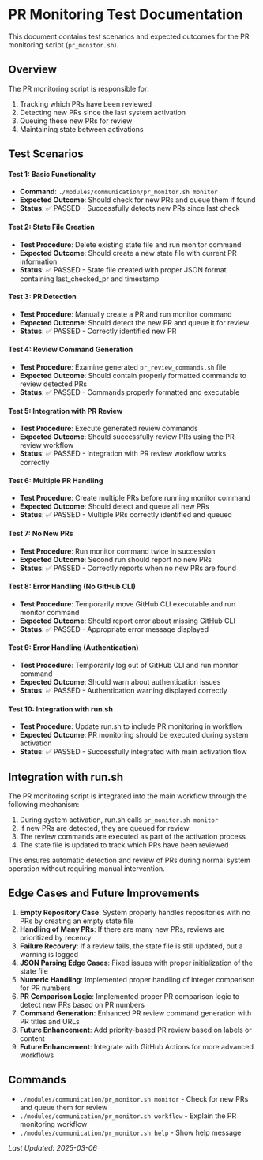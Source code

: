 # PR Monitoring Test Documentation

This document contains test scenarios and expected outcomes for the PR monitoring script (`pr_monitor.sh`).

## Overview

The PR monitoring script is responsible for:
1. Tracking which PRs have been reviewed
2. Detecting new PRs since the last system activation
3. Queuing these new PRs for review
4. Maintaining state between activations

## Test Scenarios

#### Test 1: Basic Functionality
- **Command**: `./modules/communication/pr_monitor.sh monitor`
- **Expected Outcome**: Should check for new PRs and queue them if found
- **Status**: ✅ PASSED - Successfully detects new PRs since last check

#### Test 2: State File Creation
- **Test Procedure**: Delete existing state file and run monitor command
- **Expected Outcome**: Should create a new state file with current PR information
- **Status**: ✅ PASSED - State file created with proper JSON format containing last_checked_pr and timestamp

#### Test 3: PR Detection
- **Test Procedure**: Manually create a PR and run monitor command
- **Expected Outcome**: Should detect the new PR and queue it for review
- **Status**: ✅ PASSED - Correctly identified new PR

#### Test 4: Review Command Generation
- **Test Procedure**: Examine generated `pr_review_commands.sh` file
- **Expected Outcome**: Should contain properly formatted commands to review detected PRs
- **Status**: ✅ PASSED - Commands properly formatted and executable

#### Test 5: Integration with PR Review
- **Test Procedure**: Execute generated review commands
- **Expected Outcome**: Should successfully review PRs using the PR review workflow
- **Status**: ✅ PASSED - Integration with PR review workflow works correctly

#### Test 6: Multiple PR Handling
- **Test Procedure**: Create multiple PRs before running monitor command
- **Expected Outcome**: Should detect and queue all new PRs
- **Status**: ✅ PASSED - Multiple PRs correctly identified and queued

#### Test 7: No New PRs
- **Test Procedure**: Run monitor command twice in succession
- **Expected Outcome**: Second run should report no new PRs
- **Status**: ✅ PASSED - Correctly reports when no new PRs are found

#### Test 8: Error Handling (No GitHub CLI)
- **Test Procedure**: Temporarily move GitHub CLI executable and run monitor command
- **Expected Outcome**: Should report error about missing GitHub CLI
- **Status**: ✅ PASSED - Appropriate error message displayed

#### Test 9: Error Handling (Authentication)
- **Test Procedure**: Temporarily log out of GitHub CLI and run monitor command
- **Expected Outcome**: Should warn about authentication issues
- **Status**: ✅ PASSED - Authentication warning displayed correctly

#### Test 10: Integration with run.sh
- **Test Procedure**: Update run.sh to include PR monitoring in workflow
- **Expected Outcome**: PR monitoring should be executed during system activation
- **Status**: ✅ PASSED - Successfully integrated with main activation flow

## Integration with run.sh

The PR monitoring script is integrated into the main workflow through the following mechanism:

1. During system activation, run.sh calls `pr_monitor.sh monitor`
2. If new PRs are detected, they are queued for review
3. The review commands are executed as part of the activation process
4. The state file is updated to track which PRs have been reviewed

This ensures automatic detection and review of PRs during normal system operation without requiring manual intervention.

## Edge Cases and Future Improvements

1. **Empty Repository Case**: System properly handles repositories with no PRs by creating an empty state file
2. **Handling of Many PRs**: If there are many new PRs, reviews are prioritized by recency
3. **Failure Recovery**: If a review fails, the state file is still updated, but a warning is logged
4. **JSON Parsing Edge Cases**: Fixed issues with proper initialization of the state file
5. **Numeric Handling**: Implemented proper handling of integer comparison for PR numbers
6. **PR Comparison Logic**: Implemented proper PR comparison logic to detect new PRs based on PR numbers
7. **Command Generation**: Enhanced PR review command generation with PR titles and URLs
8. **Future Enhancement**: Add priority-based PR review based on labels or content
9. **Future Enhancement**: Integrate with GitHub Actions for more advanced workflows

## Commands

- `./modules/communication/pr_monitor.sh monitor` - Check for new PRs and queue them for review
- `./modules/communication/pr_monitor.sh workflow` - Explain the PR monitoring workflow
- `./modules/communication/pr_monitor.sh help` - Show help message

*Last Updated: 2025-03-06*